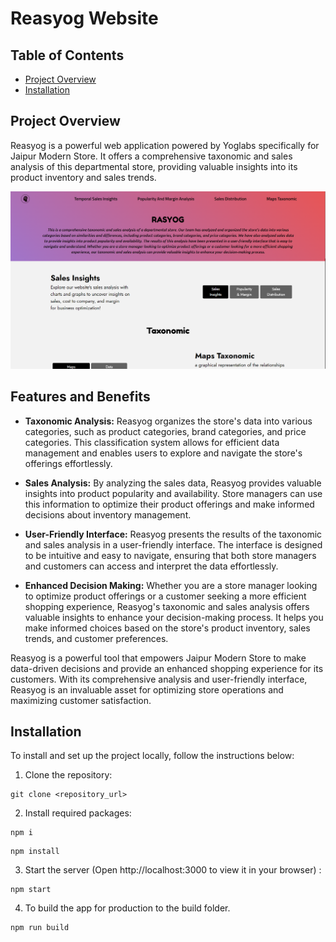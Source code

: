 # Reasyog Website

## Table of Contents

- [Project Overview](#project-overview)
- [Installation](#installation)

## Project Overview

Reasyog is a powerful web application powered by Yoglabs specifically for Jaipur Modern Store. It offers a comprehensive taxonomic and sales analysis of this departmental store, providing valuable insights into its product inventory and sales trends.

![Alt Text](./src//assets//rasyog-dashboard.png)

## Features and Benefits

- **Taxonomic Analysis:** Reasyog organizes the store's data into various categories, such as product categories, brand categories, and price categories. This classification system allows for efficient data management and enables users to explore and navigate the store's offerings effortlessly.

- **Sales Analysis:** By analyzing the sales data, Reasyog provides valuable insights into product popularity and availability. Store managers can use this information to optimize their product offerings and make informed decisions about inventory management.

- **User-Friendly Interface:** Reasyog presents the results of the taxonomic and sales analysis in a user-friendly interface. The interface is designed to be intuitive and easy to navigate, ensuring that both store managers and customers can access and interpret the data effortlessly.

- **Enhanced Decision Making:** Whether you are a store manager looking to optimize product offerings or a customer seeking a more efficient shopping experience, Reasyog's taxonomic and sales analysis offers valuable insights to enhance your decision-making process. It helps you make informed choices based on the store's product inventory, sales trends, and customer preferences.

Reasyog is a powerful tool that empowers Jaipur Modern Store to make data-driven decisions and provide an enhanced shopping experience for its customers. With its comprehensive analysis and user-friendly interface, Reasyog is an invaluable asset for optimizing store operations and maximizing customer satisfaction.

## Installation

To install and set up the project locally, follow the instructions below:

1. Clone the repository:

```shell
git clone <repository_url>
```

2. Install required packages:

```shell
npm i
```

```shell
npm install
```

3. Start the server (Open http://localhost:3000 to view it in your browser) :

```shell
npm start
```

4. To build the app for production to the build folder.

```shell
npm run build
```
